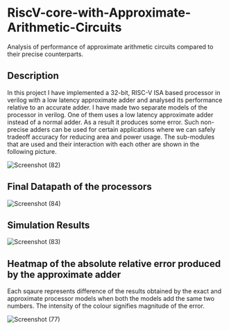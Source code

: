 # RiscV-core-with-Approximate-Arithmetic-Circuits
Analysis of performance of approximate arithmetic circuits compared to their precise counterparts.

## Description
In this project I have implemented a 32-bit, RISC-V ISA based processor in verilog with a low latency approximate adder and analysed its performance relative to
an accurate adder. I have made two separate models of the processor in verilog. One of them uses a low latency approximate adder instead of a normal adder. As a result
it produces some error. Such non-precise adders can be used for certain applications where we can safely tradeoff accuracy for reducing area and power usage. The 
sub-modules that are used and their interaction with each other are shown in the following picture.

![Screenshot (82)](https://user-images.githubusercontent.com/92263062/218332253-1fdd301b-46d5-49ff-b189-aa46b0f897f3.png)

## Final Datapath of the processors

![Screenshot (84)](https://user-images.githubusercontent.com/92263062/218335508-66a91103-c373-4507-9ec1-9ac255e33aea.png)

## Simulation Results

![Screenshot (83)](https://user-images.githubusercontent.com/92263062/218335261-af35d574-7c4f-4031-a75b-65fe08cd649c.png)

## Heatmap of the absolute relative error produced by the approximate adder

Each sqaure represents difference of the results obtained by the exact and approximate processor models when both the models add the same two numbers. The intensity of the colour signifies magnitude of the error.

![Screenshot (77)](https://user-images.githubusercontent.com/92263062/218334557-6d213076-03ed-4621-a573-35768af7d513.png)
